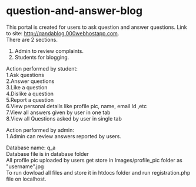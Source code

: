 # question-and-answer-blog
This portal is created for users to ask question and answer questions.
Link to site: http://qandablog.000webhostapp.com.   
There are 2 sections.     
1. Admin to review complaints.    
2. Students for blogging.   
  
  
Action performed by student:  
1.Ask questions  
2.Answer questions  
3.Like a question  
4.Dislike a question    
5.Report a question  
6.View personal details like profile pic, name, email Id ,etc  
7.View all answers given by user in one tab   
8.View all Questions asked by user in single tab  
  
Action performed by admin:  
1.Admin can review answers reported by users.   
  
Database name: q_a  
Database file is in database folder  
All profile pic uploaded by users get store in Images/profile_pic folder as "username".jpg  
To run dowload all files and store it in htdocs folder and run registration.php file on localhost.  
